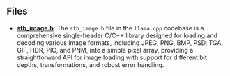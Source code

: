 
## Files
- **[stb_image.h](stb/stb_image.h.driver.md)**: The `stb_image.h` file in the `llama.cpp` codebase is a comprehensive single-header C/C++ library designed for loading and decoding various image formats, including JPEG, PNG, BMP, PSD, TGA, GIF, HDR, PIC, and PNM, into a simple pixel array, providing a straightforward API for image loading with support for different bit depths, transformations, and robust error handling.
